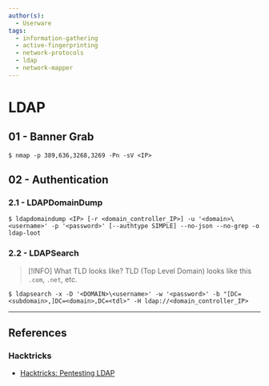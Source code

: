 ```yaml
---
author(s):
  - Userware
tags:
  - information-gathering
  - active-fingerprinting
  - network-protocols
  - ldap
  - network-mapper
---
```

# LDAP

## 01 - Banner Grab

```
$ nmap -p 389,636,3268,3269 -Pn -sV <IP>
```

## 02 - Authentication

### 2.1 - LDAPDomainDump

```
$ ldapdomaindump <IP> [-r <domain_controller_IP>] -u '<domain>\<username>' -p '<password>' [--authtype SIMPLE] --no-json --no-grep -o ldap-loot
```

### 2.2 - LDAPSearch

> [!INFO] What TLD looks like?
> TLD (Top Level Domain) looks like this `.com`, `.net`, etc.

```
$ ldapsearch -x -D '<DOMAIN>\<username>' -w '<password>' -b "[DC=<subdomain>,]DC=<domain>,DC=<tdl>" -H ldap://<domain_controller_IP>
```

---
## References

### Hacktricks

- [Hacktricks: Pentesting LDAP](https://book.hacktricks.wiki/en/network-services-pentesting/pentesting-ldap.html)